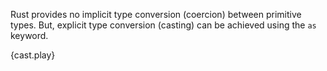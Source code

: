 Rust provides no implicit type conversion (coercion) between primitive types.
But, explicit type conversion (casting) can be achieved using the `as` keyword.

{cast.play}
